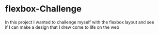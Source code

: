 # flexbox-Challenge
In this project I wanted to challenge myself with the flexbox layout and see if I can make a design that I drew come to life on the web